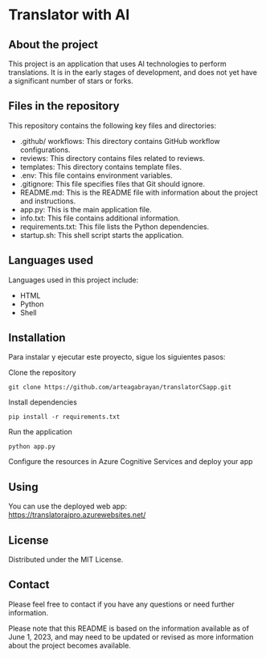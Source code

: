 # Translator with AI

## About the project

This project is an application that uses AI technologies to perform translations. It is in the early stages of development, and does not yet have a significant number of stars or forks.

## Files in the repository

This repository contains the following key files and directories:

- .github/ workflows: This directory contains GitHub workflow configurations.
- reviews: This directory contains files related to reviews.
- templates: This directory contains template files.
- .env: This file contains environment variables.
- .gitignore: This file specifies files that Git should ignore.
- README.md: This is the README file with information about the project and instructions.
- app.py: This is the main application file.
- info.txt: This file contains additional information.
- requirements.txt: This file lists the Python dependencies.
- startup.sh: This shell script starts the application.

## Languages used
Languages used in this project include:

- HTML
- Python
- Shell

## Installation

Para instalar y ejecutar este proyecto, sigue los siguientes pasos:

Clone the repository
```
git clone https://github.com/arteagabrayan/translatorCSapp.git
```

Install dependencies
```
pip install -r requirements.txt
```

Run the application
```
python app.py
```

Configure the resources in Azure Cognitive Services and deploy your app

## Using

You can use the deployed web app: https://translatoraipro.azurewebsites.net/

## License

Distributed under the MIT License. 

## Contact

Please feel free to contact if you have any questions or need further information.

Please note that this README is based on the information available as of June 1, 2023, and may need to be updated or revised as more information about the project becomes available.
